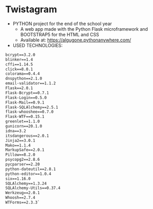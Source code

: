 # Twistagram
* PYTHON project for the end of the school year
  * A web app made with the Python Flask microframework and BOOTSTRAP5 for the HTML and CSS
  * Available at: https://algugone.pythonanywhere.com/
* USED TECHNOLOGIES:
```alembic==1.6.5
bcrypt==3.2.0
blinker==1.4
cffi==1.14.5
click==8.0.1
colorama==0.4.4
dnspython==2.1.0
email-validator==1.1.2
Flask==2.0.1
Flask-Bcrypt==0.7.1
Flask-Login==0.5.0
Flask-Mail==0.9.1
Flask-SQLAlchemy==2.5.1
flask-whooshee==0.7.0
Flask-WTF==0.15.1
greenlet==1.1.0
gunicorn==20.1.0
idna==3.2
itsdangerous==2.0.1
Jinja2==3.0.1
Mako==1.1.4
MarkupSafe==2.0.1
Pillow==8.2.0
psycopg2==2.8.6
pycparser==2.20
python-dateutil==2.8.1
python-editor==1.0.4
six==1.16.0
SQLAlchemy==1.3.24
SQLAlchemy-Utils==0.37.4
Werkzeug==2.0.1
Whoosh==2.7.4
WTForms==2.3.3`

